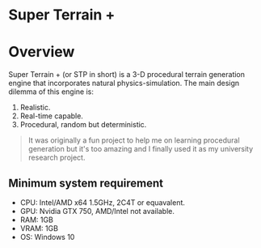 # Super Terrain +

# Overview
Super Terrain + (or STP in short) is a 3-D procedural terrain generation engine that incorporates natural physics-simulation. The main design dilemma of this engine is:
1. Realistic.
2. Real-time capable.
3. Procedural, random but deterministic.

> It was originally a fun project to help me on learning procedural generation but it's too amazing and I finally used it as my university research project.

## Minimum system requirement
- CPU: Intel/AMD x64 1.5GHz, 2C4T or equavalent.
- GPU: Nvidia GTX 750, AMD/Intel not available.
- RAM: 1GB
- VRAM: 1GB
- OS: Windows 10